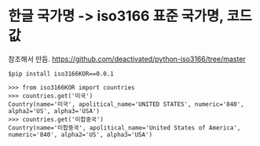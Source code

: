 # 한글 국가명 -> iso3166 표준 국가명, 코드 값



참조해서 만듬. https://github.com/deactivated/python-iso3166/tree/master



```
$pip install iso3166KOR==0.0.1
```

```
>>> from iso3166KOR import countries
>>> countries.get('미국')
Country(name='미국', apolitical_name='UNITED STATES', numeric='840', alpha2='US', alpha3='USA')
>>> countries.get('미합중국')
Country(name='미합중국', apolitical_name='United States of America', numeric='840', alpha2='US', alpha3='USA')
```

